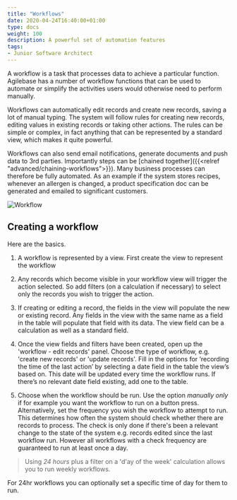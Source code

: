 ```yaml
---
title: "Workflows"
date: 2020-04-24T16:40:00+01:00
type: docs
weight: 100
description: A powerful set of automation features
tags:
- Junior Software Architect
---
```


A workflow is a task that processes data to achieve a particular function. Agilebase has a number of workflow functions that can be used to automate or simplify the activities users would otherwise need to perform manually.

Workflows can automatically edit records and create new records, saving a lot of manual typing. The system will follow rules for creating new records, editing values in existing records or taking other actions. The rules can be simple or complex, in fact anything that can be represented by a standard view, which makes it quite powerful.

Workflows can also send email notifications, generate documents and push data to 3rd parties. Importantly steps can be [chained together]({{<relref "advanced/chaining-workflows">}}). Many business processes can therefore be fully automated. As an example if the system stores recipes, whenever an allergen is changed, a product specification doc can be generated and emailed to significant customers.

![Workflow](/workflow-edit.png)

## Creating a workflow

Here are the basics.

1) A workflow is represented by a view. First create the view to represent the workflow

2) Any records which become visible in your workflow view will trigger the action selected. So add filters (on a calculation if necessary) to select only the records you wish to trigger the action.

3) If creating or editing a record, the fields in the view will populate the new or existing record. Any fields in the view with the same name as a field in the table will populate that field with its data. The view field can be a calculation as well as a standard field.

4) Once the view fields and filters have been created, open up the 'workflow - edit records' panel. Choose the type of workflow, e.g. 'create new records' or 'update records'. Fill in the options for ‘recording the time of the last action’ by selecting a date field in the table the view’s based on. This date will be updated every time the workflow runs. If there’s no relevant date field existing, add one to the table.

5) Choose when the workflow should be run. Use the option _manually only_ if for example you want the workflow to run on a button press. Alternatively, set the frequency you wish the workflow to attempt to run. This determines how often the system should check whether there are records to process. The check is only done if there's been a relevant change to the state of the system e.g. records edited since the last workflow run. However all workflows with a check frequency are guaranteed to run at least once a day.

>Using _24 hours_ plus a filter on a 'd'ay of the week' calculation allows you to run weekly workflows.

For 24hr workflows you can optionally set a specific time of day for them to run.

